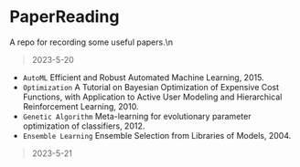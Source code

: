 # PaperReading
A repo for recording some useful papers.\n

> 2023-5-20
* `AutoML` Efficient and Robust Automated Machine Learning, 2015.
* `Optimization` A Tutorial on Bayesian Optimization of Expensive Cost Functions, with Application to Active User Modeling and Hierarchical Reinforcement Learning, 2010.
* `Genetic Algorithm` Meta-learning for evolutionary parameter optimization of classifiers, 2012.
* `Ensemble Learning` Ensemble Selection from Libraries of Models, 2004.

> 2023-5-21

